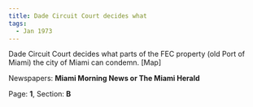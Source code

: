 ```yaml
---  
title: Dade Circuit Court decides what  
tags:  
  - Jan 1973  
---  
```

  
Dade Circuit Court decides what parts of the FEC property (old Port of Miami) the city of Miami can condemn. [Map]  
  
Newspapers: **Miami Morning News or The Miami Herald**  
  
Page: **1**, Section: **B** 
